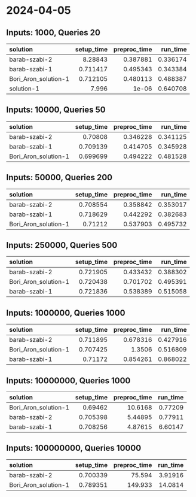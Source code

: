 # 2024-04-05

## Inputs: 1000, Queries 20

| solution             |   setup_time |   preproc_time |   run_time |
|:---------------------|-------------:|---------------:|-----------:|
| barab-szabi-2        |     8.28843  |       0.387881 |   0.336174 |
| barab-szabi-1        |     0.711417 |       0.495343 |   0.343384 |
| Bori_Aron_solution-1 |     0.712105 |       0.480113 |   0.488387 |
| solution-1           |     7.996    |       1e-06    |   0.640708 |

## Inputs: 10000, Queries 50

| solution             |   setup_time |   preproc_time |   run_time |
|:---------------------|-------------:|---------------:|-----------:|
| barab-szabi-2        |     0.70808  |       0.346228 |   0.341125 |
| barab-szabi-1        |     0.709139 |       0.414705 |   0.345928 |
| Bori_Aron_solution-1 |     0.699699 |       0.494222 |   0.481528 |

## Inputs: 50000, Queries 200

| solution             |   setup_time |   preproc_time |   run_time |
|:---------------------|-------------:|---------------:|-----------:|
| barab-szabi-2        |     0.708554 |       0.358842 |   0.353017 |
| barab-szabi-1        |     0.718629 |       0.442292 |   0.382683 |
| Bori_Aron_solution-1 |     0.71212  |       0.537903 |   0.495732 |

## Inputs: 250000, Queries 500

| solution             |   setup_time |   preproc_time |   run_time |
|:---------------------|-------------:|---------------:|-----------:|
| barab-szabi-2        |     0.721905 |       0.433432 |   0.388302 |
| Bori_Aron_solution-1 |     0.720438 |       0.701702 |   0.495391 |
| barab-szabi-1        |     0.721836 |       0.538389 |   0.515058 |

## Inputs: 1000000, Queries 1000

| solution             |   setup_time |   preproc_time |   run_time |
|:---------------------|-------------:|---------------:|-----------:|
| barab-szabi-2        |     0.711895 |       0.678316 |   0.427916 |
| Bori_Aron_solution-1 |     0.707425 |       1.3506   |   0.516809 |
| barab-szabi-1        |     0.71172  |       0.854261 |   0.868022 |

## Inputs: 10000000, Queries 1000

| solution             |   setup_time |   preproc_time |   run_time |
|:---------------------|-------------:|---------------:|-----------:|
| Bori_Aron_solution-1 |     0.69462  |       10.6168  |    0.77209 |
| barab-szabi-2        |     0.705398 |        5.44895 |    0.77911 |
| barab-szabi-1        |     0.708256 |        4.87615 |    6.60147 |

## Inputs: 100000000, Queries 10000

| solution             |   setup_time |   preproc_time |   run_time |
|:---------------------|-------------:|---------------:|-----------:|
| barab-szabi-2        |     0.700339 |         75.594 |    3.91916 |
| Bori_Aron_solution-1 |     0.789351 |        149.933 |   14.0814  |